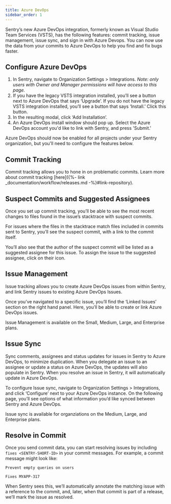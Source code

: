 ```yaml
---
title: Azure DevOps
sidebar_order: 1
---
```

Sentry’s new Azure DevOps integration, formerly known as Visual Studio Team Services (VSTS), has the following features: commit tracking, issue management, issue sync, and sign in with Azure Devops. You can now use the data from your commits to Azure DevOps to help you find and fix bugs faster.

## Configure Azure DevOps


1. In Sentry, navigate to Organization Settings > Integrations. *Note: only users with Owner and Manager permissions will have access to this page.*
2. If you have the legacy VSTS integration installed, you’ll see a button next to Azure DevOps that says ‘Upgrade’. If you do not have the legacy VSTS integration installed, you’ll see a button that says ‘Install.’ Click this button.
3. In the resulting modal, click ‘Add Installation’.
4. An Azure DevOps install window should pop up. Select the Azure DevOps account you'd like to link with Sentry, and press 'Submit.'


Azure DevOps should now be enabled for all projects under your Sentry organization, but you'll need to configure the features below.


## Commit Tracking

Commit tracking allows you to hone in on problematic commits. Learn more about commit tracking [here]({%- link _documentation/workflow/releases.md -%}#link-repository).

## Suspect Commits and Suggested Assignees

Once you set up commit tracking, you’ll be able to see the most recent changes to files found in the issue’s stacktrace with suspect commits.

For issues where the files in the stacktrace match files included in commits sent to Sentry, you’ll see the suspect commit, with a link to the commit itself.

You’ll also see that the author of the suspect commit will be listed as a suggested assignee for this issue. To assign the issue to the suggested assignee, click on their icon.

## Issue Management

Issue tracking allows you to create Azure DevOps issues from within Sentry, and link Sentry issues to existing Azure DevOps Issues.

Once you’ve navigated to a specific issue, you’ll find the ‘Linked Issues’ section on the right hand panel. Here, you’ll be able to create or link Azure DevOps issues.

Issue Management is available on the Small, Medium, Large, and Enterprise plans.

## Issue Sync

Sync comments, assignees and status updates for issues in Sentry to Azure DevOps, to minimize duplication. When you delegate an issue to an assignee or update a status on Azure DevOps, the updates will also populate in Sentry. When you resolve an issue in Sentry, it will automatically update in Azure DevOps.

To configure Issue sync, navigate to Organization Settings > Integrations, and click ‘Configure’ next to your Azure DevOps instance. On the following page, you’ll see options of what information you’d like synced between Sentry and Azure DevOps.

Issue sync is available for organziations on the Medium, Large, and Enterprise plans.

## Resolve in Commit

Once you send commit data, you can start resolving issues by including `fixes <SENTRY-SHORT-ID>` in your commit messages. For example, a commit message might look like:

```
Prevent empty queries on users

Fixes MYAPP-317
```

When Sentry sees this, we’ll automatically annotate the matching issue with a reference to the commit, and, later, when that commit is part of a release, we’ll mark the issue as resolved.

